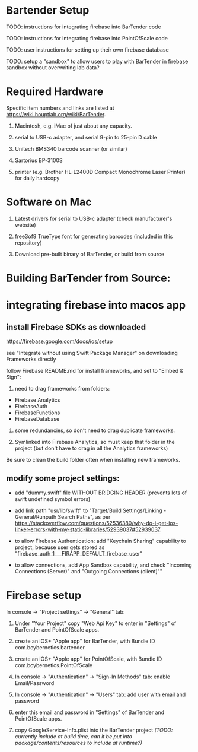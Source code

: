 # Bartender Setup

TODO: instructions for integrating firebase into BarTender code

TODO: instructions for integrating firebase into PointOfScale code

TODO: user instructions for setting up their own firebase database

TODO: setup a "sandbox" to allow users to play with BarTender in firebase sandbox without overwriting lab data?

# Required Hardware

Specific item numbers and links are listed at https://wiki.houptlab.org/wiki/BarTender.

1. Macintosh, e.g. iMac of just about any capacity.

2. serial to USB-c adapter, and serial 9-pin to 25-pin D cable

3. Unitech BMS340 barcode scanner (or similar)

4. Sartorius BP-3100S

5. printer (e.g. Brother HL-L2400D Compact Monochrome Laser Printer) for daily hardcopy

# Software on Mac

1. Latest drivers for serial to USB-c adapter (check manufacturer's website)

2. free3of9 TrueType font for generating barcodes (included in this repository)

3. Download pre-built binary of BarTender, or build from source


# Building BarTender from Source:

# integrating firebase into macos app

## install Firebase SDKs as downloaded

https://firebase.google.com/docs/ios/setup

see "Integrate without using Swift Package Manager" on downloading Frameworks directly

follow Firebase README.md for install frameworks, and set to "Embed & Sign":

1. need to drag frameworks from folders:

- Firebase Analytics
- FirebaseAuth
- FirebaseFunctions
- FirebaseDatabase 

1. some redundancies, so don't need to drag duplicate frameworks. 

1. Symlinked into Firebase Analytics, so must keep that folder in the project (but don't have to drag in all the Analytics frameworks)

Be sure to clean the build folder often when installing new frameworks.

## modify some project settings:

- add "dummy.swift" file WITHOUT BRIDGING HEADER (prevents lots of swift undefined symbol errors)

- add link path "usr/lib/swift" to "Target/Build Settings/Linking - General/Runpath Search Paths", as per https://stackoverflow.com/questions/52536380/why-do-i-get-ios-linker-errors-with-my-static-libraries/52939037#52939037

- to allow Firebase Authentication: add "Keychain Sharing" capability to project, because user gets stored as "firebase_auth_1___FIRAPP_DEFAULT_firebase_user"

- to allow connections, add App Sandbox capability, and check "Incoming Connections (Server)" and "Outgoing Connections (client)""


# Firebase setup

In console -> "Project settings" -> "General" tab:

1. Under "Your Project" copy "Web Api Key" to enter in "Settings" of BarTender and PointOfScale apps.


2. create an iOS+ "Apple app" for BarTender, with Bundle ID com.bcybernetics.bartender

2. create an iOS+ "Apple app" for PointOfScale, with Bundle ID com.bcybernetics.PointOfScale

3. In console -> "Authentication" -> "Sign-In Methods" tab:
    enable Email/Password

4. In console -> "Authentication" -> "Users" tab:
    add user with email and password 
   
4. enter this email and password in "Settings" of BarTender and PointOfScale apps.



4. copy GoogleService-Info.plist into the BarTender project *(TODO: currently include at build time, can it be put into package/contents/resources to include at runtime?)*



